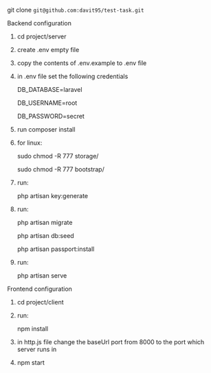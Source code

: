 
git clone `git@github.com:davit95/test-task.git`

Backend configuration

1) cd project/server

2) create .env empty file 

3) copy the contents of .env.example to .env file

4) in .env file set the following credentials

	DB_DATABASE=laravel

	DB_USERNAME=root

	DB_PASSWORD=secret

5) run composer install

6) for linux: 

	sudo chmod -R 777 storage/

	sudo chmod -R 777 bootstrap/

7) run:

	php artisan key:generate

8) run:

	php artisan migrate
	
	php artisan db:seed

	php artisan passport:install

9) run:

	php artisan serve

Frontend configuration

1) cd project/client

2) run:

	npm install

3) in http.js file change the baseUrl port from 8000 to the port which server runs in

4) npm start
